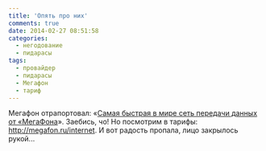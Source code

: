 ```yaml
---
title: 'Опять про них'
comments: true
date: 2014-02-27 08:51:58
categories:
  - негодование
  - пидарасы
tags:
  - провайдер
  - пидарасы
  - Мегафон
  - тариф
---
```


Мегафон отрапортовал: «<a href="http://habrahabr.ru/company/megafon/blog/213991">Самая быстрая в мире сеть передачи данных от «МегаФона</a>». Заебись, чо! Но посмотрим в тарифы: <a href="http://megafon.ru/internet">http://megafon.ru/internet</a>. И вот радость пропала, лицо закрылось рукой...
